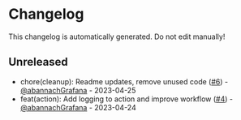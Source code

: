 # Changelog

This changelog is automatically generated. Do not edit manually!

## Unreleased
- chore(cleanup): Readme updates, remove unused code ([#6](https://github.com/grafana/github-api-commit-action/pull/6)) - [@abannachGrafana](https://github.com/abannachGrafana) - 2023-04-25
- feat(action): Add logging to action and improve workflow ([#4](https://github.com/grafana/github-api-commit-action/pull/4)) - [@abannachGrafana](https://github.com/abannachGrafana) - 2023-04-24
